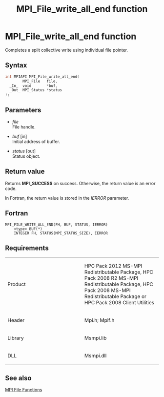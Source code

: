 ﻿---
title: MPI_File_write_all_end function
TOCTitle: MPI_File_write_all_end function
ms:assetid: d9ec9d1a-e525-4cf7-8fb6-62234efaba92
ms:mtpsurl: https://msdn.microsoft.com/en-us/library/Dn473363(v=VS.85)
ms:contentKeyID: 59360899
ms.date: 03/28/2018
mtps_version: v=VS.85
f1_keywords:
- MPI_FILE_WRITE_ALL_END
- mpif/MPI_File_write_all_end
- mpi/MPI_FILE_WRITE_ALL_END
dev_langs:
- C++
- C
---

# MPI\_File\_write\_all\_end function

Completes a split collective write using individual file pointer.

## Syntax

``` c++
int MPIAPI MPI_File_write_all_end(
        MPI_File   file,
  _In_  void       *buf,
  _Out_ MPI_Status *status
);
```

## Parameters

  - *file*  
    File handle.

  - *buf* \[in\]  
    Initial address of buffer.

  - *status* \[out\]  
    Status object.

## Return value

Returns **MPI\_SUCCESS** on success. Otherwise, the return value is an error code.

In Fortran, the return value is stored in the *IERROR* parameter.

## Fortran

    MPI_FILE_WRITE_ALL_END(FH, BUF, STATUS, IERROR)
        <type> BUF(*)
        INTEGER FH, STATUS(MPI_STATUS_SIZE), IERROR

## Requirements

<table>
<colgroup>
<col style="width: 50%" />
<col style="width: 50%" />
</colgroup>
<tbody>
<tr class="odd">
<td><p>Product</p></td>
<td><p>HPC Pack 2012 MS-MPI Redistributable Package, HPC Pack 2008 R2 MS-MPI Redistributable Package, HPC Pack 2008 MS-MPI Redistributable Package or HPC Pack 2008 Client Utilities</p></td>
</tr>
<tr class="even">
<td><p>Header</p></td>
<td>Mpi.h;
Mpif.h</td>
</tr>
<tr class="odd">
<td><p>Library</p></td>
<td>Msmpi.lib</td>
</tr>
<tr class="even">
<td><p>DLL</p></td>
<td>Msmpi.dll</td>
</tr>
</tbody>
</table>


## See also

[MPI File Functions](mpi-file-functions.md)

